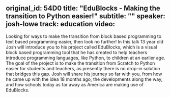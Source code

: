 original_id: 54D0
title: "EduBlocks - Making the transition to Python easier!"
subtitle: ""
speaker: josh-lowe
track: education
video:
---
Looking for ways to make the transition from block based programming to text based programming easier, then look no further!  In this talk 13 year old Josh will introduce you to his project called EduBlocks, which is a visual block based programming tool that he has created to help teachers introduce programming languages, like Python, to children at an earlier age. The goal of the project is to make the transition from Scratch to Python easier for students and teachers, as presently there is no drop-in solution that bridges this gap. Josh will share his journey so far with you, from how he came up with the idea 18 months ago, the developments along the way, and how schools today as far away as America are making use of EduBlocks.